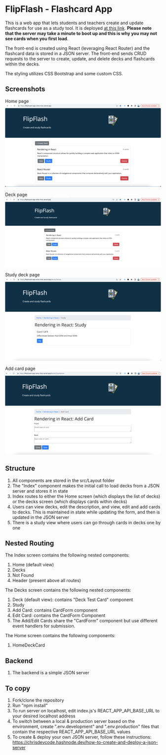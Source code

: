 # FlipFlash - Flashcard App

This is a web app that lets students and teachers create and update flashcards for use as a study tool. It is deployed [at this link](https://flashcard-app-wine-nine.vercel.app/). __Please note that the server may take a minute to boot up and this is why you may not see cards when you first load__. 

The front-end is created using React (leveraging React Router) and the flashcard data is stored in a JSON server. The front-end sends CRUD requests to the server to create, update, and delete decks and flashcards within the decks. 

The styling utilizes CSS Bootstrap and some custom CSS. 


## Screenshots

Home page
![image](https://github.com/adamawalters/flashcard-app/blob/main/screenshots/Home%20page.png?raw=true)

Deck page
![image](https://github.com/adamawalters/flashcard-app/blob/main/screenshots/Deck%20page.png?raw=true)

Study deck page
![image](https://github.com/adamawalters/flashcard-app/blob/main/screenshots/Study%20page.png?raw=true)

Add card page
![image](https://github.com/adamawalters/flashcard-app/blob/main/screenshots/Add%20card%20page.png?raw=true)

## Structure

1. All components are stored in the src/Layout folder
2. The "Index" component makes the initial call to load decks from a JSON server and stores it in state
3. Index routes to either the Home screen (which displays the list of decks) or the decks screen (which displays cards within decks)
4. Users can view decks, edit the description, and view, edit and add cards to decks. This is maintained in state while updating the form, and then is updated in the JSON server
5. There is a study view where users can go through cards in decks one by one

## Nested Routing
The Index screen contains the following nested components:
1. Home (default view)
2. Decks
3. Not Found
4. Header (present above all routes)

The Decks screen contains the following nested components: 
1. Deck (default view): contains "Deck Test Card" component
2. Study 
4. Add Card: contains CardForm component
5. Edit Card: contains the CardForm Component
6. The Add/Edit Cards share the "CardForm" component but use different event handlers for submission. 


The Home screen contains the following components:
1. HomeDeckCard

## Backend
1. The backend is a simple JSON server

## To copy
1. Fork/clone the repository
2. Run "npm install"
3. To run server on localhost, edit index.js's REACT_APP_API_BASE_URL to your desired localhost address
4. To switch between a local & production server based on the environment, create ".env.development" and ".env.production" files that contain the respective REACT_APP_API_BASE_URL values
5. To create & deploy your own JSON server, follow these instructions: https://chrisdevcode.hashnode.dev/how-to-create-and-deploy-a-json-server



